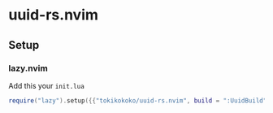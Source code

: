 # uuid-rs.nvim
## Setup
### lazy.nvim

Add this your `init.lua`

```lua
require("lazy").setup({{"tokikokoko/uuid-rs.nvim", build = ":UuidBuild"}})
```

